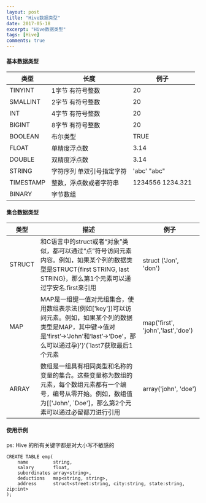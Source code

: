 ```yaml
---
layout: post
title: "Hive数据类型"
date: 2017-05-18
excerpt: "Hive数据类型"
tags: [Hive]
comments: true
---
```


#### 基本数据类型

类型 | 长度 | 例子
-----| ---- | ----
TINYINT | 1字节 有符号整数 | 20
SMALLINT | 2字节 有符号整数 | 20
INT | 4字节 有符号整数 | 20
BIGINT | 8字节 有符号整数 | 20
BOOLEAN | 布尔类型 | TRUE
FLOAT | 单精度浮点数 | 3.14
DOUBLE | 双精度浮点数 | 3.14
STRING | 字符序列 单双引号指定字符 | 'abc' "abc"
TIMESTAMP | 整数，浮点数或者字符串 | 1234556  1234.321
BINARY | 字节数组 | 

#### 集合数据类型

类型 | 描述 | 例子
-----| -----| ----
STRUCT |和C语言中的struct或者“对象”类似，都可以通过“点”符号访问元素内容。例如，如果某个列的数据类型是STRUCT{first STRING,  last STRING}，那么第1个元素可以通过字安名.first来引用 | struct ('Jon', 'don')
MAP | MAP是一组键一值对元组集合，使用数组表示法(例如['key'])可以访问元素。例如，如果某个列的数据类型是MAP，其中键->值对是‘first’->'John'和‘last’->‘Doe'，那么可以通过孕}'}'(`last7获取最后1个元素 | map('first', 'john','last','doe')
ARRAY | 数组是一组具有相同类型和名称的变量的集合。这些变量称为数组的元素，每个数组元素都有一个编号，编号从零开始。例如，数组值为[['John', `Doe']，那么第2个元素可以通过必留都刀进行引用 | array('john', 'doe')

#### 使用示例
ps: Hive 的所有关键字都是对大小写不敏感的

```
CREATE TABLE emp(
    name         string,
    salary       float,
    subordinates array<string>,
    deductions   map<string, string>,
    address      struct<street:string, city:string, state:string, zip:int>
);
```